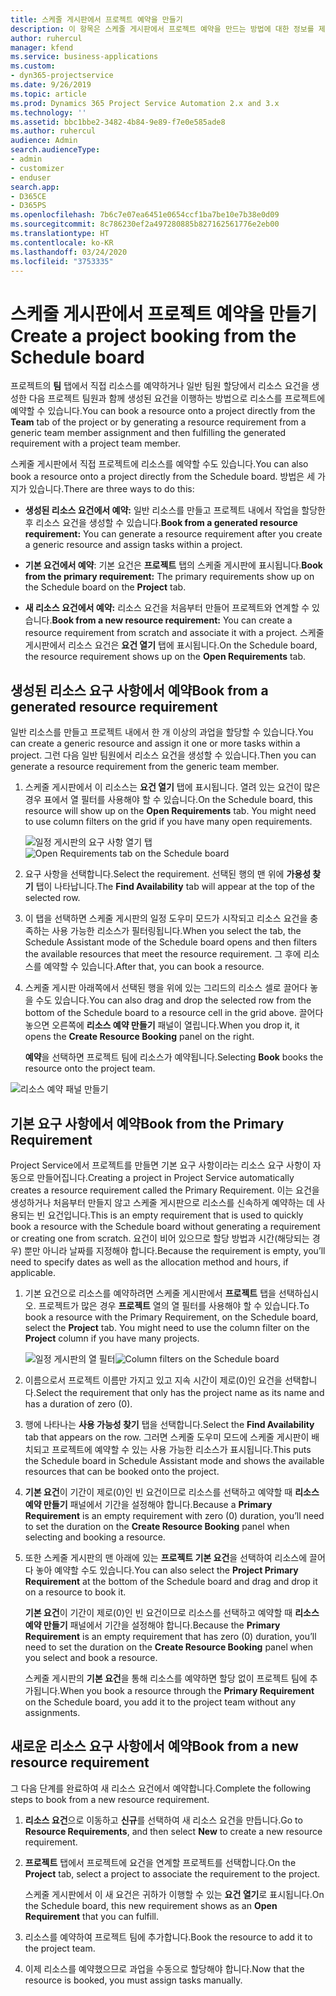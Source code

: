 ```yaml
---
title: 스케줄 게시판에서 프로젝트 예약을 만들기
description: 이 항목은 스케줄 게시판에서 프로젝트 예약을 만드는 방법에 대한 정보를 제공합니다.
author: ruhercul
manager: kfend
ms.service: business-applications
ms.custom:
- dyn365-projectservice
ms.date: 9/26/2019
ms.topic: article
ms.prod: Dynamics 365 Project Service Automation 2.x and 3.x
ms.technology: ''
ms.assetid: bbc1bbe2-3482-4b84-9e89-f7e0e585ade8
ms.author: ruhercul
audience: Admin
search.audienceType:
- admin
- customizer
- enduser
search.app:
- D365CE
- D365PS
ms.openlocfilehash: 7b6c7e07ea6451e0654ccf1ba7be10e7b38e0d09
ms.sourcegitcommit: 8c786230ef2a497280885b827162561776e2eb00
ms.translationtype: HT
ms.contentlocale: ko-KR
ms.lasthandoff: 03/24/2020
ms.locfileid: "3753335"
---
```

# <a name="create-a-project-booking-from-the-schedule-board"></a><span data-ttu-id="f5de6-103">스케줄 게시판에서 프로젝트 예약을 만들기</span><span class="sxs-lookup"><span data-stu-id="f5de6-103">Create a project booking from the Schedule board</span></span>

<span data-ttu-id="f5de6-104">프로젝트의 **팀** 탭에서 직접 리소스를 예약하거나 일반 팀원 할당에서 리소스 요건을 생성한 다음 프로젝트 팀원과 함께 생성된 요건을 이행하는 방법으로 리소스를 프로젝트에 예약할 수 있습니다.</span><span class="sxs-lookup"><span data-stu-id="f5de6-104">You can book a resource onto a project directly from the **Team** tab of the project or by generating a resource requirement from a generic team member assignment and then fulfilling the generated requirement with a project team member.</span></span>

<span data-ttu-id="f5de6-105">스케줄 게시판에서 직접 프로젝트에 리소스를 예약할 수도 있습니다.</span><span class="sxs-lookup"><span data-stu-id="f5de6-105">You can also book a resource onto a project directly from the Schedule board.</span></span> <span data-ttu-id="f5de6-106">방법은 세 가지가 있습니다.</span><span class="sxs-lookup"><span data-stu-id="f5de6-106">There are three ways to do this:</span></span>

- <span data-ttu-id="f5de6-107">**생성된 리소스 요건에서 예약:** 일반 리소스를 만들고 프로젝트 내에서 작업을 할당한 후 리소스 요건을 생성할 수 있습니다.</span><span class="sxs-lookup"><span data-stu-id="f5de6-107">**Book from a generated resource requirement:** You can generate a resource requirement after you create a generic resource and assign tasks within a project.</span></span>

- <span data-ttu-id="f5de6-108">**기본 요건에서 예약**: 기본 요건은 **프로젝트** 탭의 스케줄 게시판에 표시됩니다.</span><span class="sxs-lookup"><span data-stu-id="f5de6-108">**Book from the primary requirement:** The primary requirements show up on the Schedule board on the **Project** tab.</span></span> 

- <span data-ttu-id="f5de6-109">**새 리소스 요건에서 예약:** 리소스 요건을 처음부터 만들어 프로젝트와 연계할 수 있습니다.</span><span class="sxs-lookup"><span data-stu-id="f5de6-109">**Book from a new resource requirement:** You can create a resource requirement from scratch and associate it with a project.</span></span> <span data-ttu-id="f5de6-110">스케줄 게시판에서 리소스 요건은 **요건 열기** 탭에 표시됩니다.</span><span class="sxs-lookup"><span data-stu-id="f5de6-110">On the Schedule board, the resource requirement shows up on the **Open Requirements** tab.</span></span>

## <a name="book-from-a-generated-resource-requirement"></a><span data-ttu-id="f5de6-111">생성된 리소스 요구 사항에서 예약</span><span class="sxs-lookup"><span data-stu-id="f5de6-111">Book from a generated resource requirement</span></span>

<span data-ttu-id="f5de6-112">일반 리소스를 만들고 프로젝트 내에서 한 개 이상의 과업을 할당할 수 있습니다.</span><span class="sxs-lookup"><span data-stu-id="f5de6-112">You can create a generic resource and assign it one or more tasks within a project.</span></span> <span data-ttu-id="f5de6-113">그런 다음 일반 팀원에서 리소스 요건을 생성할 수 있습니다.</span><span class="sxs-lookup"><span data-stu-id="f5de6-113">Then you can generate a resource requirement from the generic team member.</span></span> 

1.  <span data-ttu-id="f5de6-114">스케줄 게시판에서 이 리소스는 **요건 열기** 탭에 표시됩니다. 열려 있는 요건이 많은 경우 표에서 열 필터를 사용해야 할 수 있습니다.</span><span class="sxs-lookup"><span data-stu-id="f5de6-114">On the Schedule board, this resource will show up on the **Open Requirements** tab. You might need to use column filters on the grid if you have many open requirements.</span></span> 

    <span data-ttu-id="f5de6-115">![일정 게시판의 요구 사항 열기 탭](media/FAQ-Project-Booking-Schedule-Board-1.png "예약 및 할당 테이블의 스크린샷")</span><span class="sxs-lookup"><span data-stu-id="f5de6-115">![Open Requirements tab on the Schedule board](media/FAQ-Project-Booking-Schedule-Board-1.png "Screenshot of bookings and assignments table")</span></span>

2. <span data-ttu-id="f5de6-116">요구 사항을 선택합니다.</span><span class="sxs-lookup"><span data-stu-id="f5de6-116">Select the requirement.</span></span> <span data-ttu-id="f5de6-117">선택된 행의 맨 위에 **가용성 찾기** 탭이 나타납니다.</span><span class="sxs-lookup"><span data-stu-id="f5de6-117">The **Find Availability** tab will appear at the top of the selected row.</span></span>
 
3. <span data-ttu-id="f5de6-118">이 탭을 선택하면 스케줄 게시판의 일정 도우미 모드가 시작되고 리소스 요건을 충족하는 사용 가능한 리소스가 필터링됩니다.</span><span class="sxs-lookup"><span data-stu-id="f5de6-118">When you select the tab, the Schedule Assistant mode of the Schedule board opens and then filters the available resources that meet the resource requirement.</span></span> <span data-ttu-id="f5de6-119">그 후에 리소스를 예약할 수 있습니다.</span><span class="sxs-lookup"><span data-stu-id="f5de6-119">After that, you can book a resource.</span></span>

4. <span data-ttu-id="f5de6-120">스케줄 게시판 아래쪽에서 선택된 행을 위에 있는 그리드의 리소스 셀로 끌어다 놓을 수도 있습니다.</span><span class="sxs-lookup"><span data-stu-id="f5de6-120">You can also drag and drop the selected row from the bottom of the Schedule board to a resource cell in the grid above.</span></span> <span data-ttu-id="f5de6-121">끌어다 놓으면 오른쪽에 **리소스 예약 만들기** 패널이 열립니다.</span><span class="sxs-lookup"><span data-stu-id="f5de6-121">When you drop it, it opens the **Create Resource Booking** panel on the right.</span></span>

    <span data-ttu-id="f5de6-122">**예약**을 선택하면 프로젝트 팀에 리소스가 예약됩니다.</span><span class="sxs-lookup"><span data-stu-id="f5de6-122">Selecting **Book** books the resource onto the project team.</span></span>

![리소스 예약 패널 만들기](media/FAQ-Project-Booking-Schedule-Board-6.png "")
 

## <a name="book-from-the-primary-requirement"></a><span data-ttu-id="f5de6-124">기본 요구 사항에서 예약</span><span class="sxs-lookup"><span data-stu-id="f5de6-124">Book from the Primary Requirement</span></span>

<span data-ttu-id="f5de6-125">Project Service에서 프로젝트를 만들면 기본 요구 사항이라는 리소스 요구 사항이 자동으로 만들어집니다.</span><span class="sxs-lookup"><span data-stu-id="f5de6-125">Creating a project in Project Service automatically creates a resource requirement called the Primary Requirement.</span></span> <span data-ttu-id="f5de6-126">이는 요건을 생성하거나 처음부터 만들지 않고 스케줄 게시판으로 리소스를 신속하게 예약하는 데 사용되는 빈 요건입니다.</span><span class="sxs-lookup"><span data-stu-id="f5de6-126">This is an empty requirement that is used to quickly book a resource with the Schedule board without generating a requirement or creating one from scratch.</span></span> <span data-ttu-id="f5de6-127">요건이 비어 있으므로 할당 방법과 시간(해당되는 경우) 뿐만 아니라 날짜를 지정해야 합니다.</span><span class="sxs-lookup"><span data-stu-id="f5de6-127">Because the requirement is empty, you’ll need to specify dates as well as the allocation method and hours, if applicable.</span></span> 

1. <span data-ttu-id="f5de6-128">기본 요건으로 리소스를 예약하려면 스케줄 게시판에서 **프로젝트** 탭을 선택하십시오. 프로젝트가 많은 경우 **프로젝트** 열의 열 필터를 사용해야 할 수 있습니다.</span><span class="sxs-lookup"><span data-stu-id="f5de6-128">To book a resource with the Primary Requirement, on the Schedule board, select the **Project** tab. You might need to use the column filter on the **Project** column if you have many projects.</span></span>

   <span data-ttu-id="f5de6-129">![일정 게시판의 열 필터](media/FAQ-Project-Booking-Schedule-Board-2.png "예약 및 할당 테이블의 스크린샷")</span><span class="sxs-lookup"><span data-stu-id="f5de6-129">![Column filters on the Schedule board](media/FAQ-Project-Booking-Schedule-Board-2.png "Screenshot of bookings and assignments table")</span></span>

2. <span data-ttu-id="f5de6-130">이름으로서 프로젝트 이름만 가지고 있고 지속 시간이 제로(0)인 요건을 선택합니다.</span><span class="sxs-lookup"><span data-stu-id="f5de6-130">Select the requirement that only has the project name as its name and has a duration of zero (0).</span></span>

3. <span data-ttu-id="f5de6-131">행에 나타나는 **사용 가능성 찾기** 탭을 선택합니다.</span><span class="sxs-lookup"><span data-stu-id="f5de6-131">Select the **Find Availability** tab that appears on the row.</span></span> <span data-ttu-id="f5de6-132">그러면 스케줄 도우미 모드에 스케줄 게시판이 배치되고 프로젝트에 예약할 수 있는 사용 가능한 리소스가 표시됩니다.</span><span class="sxs-lookup"><span data-stu-id="f5de6-132">This puts the Schedule board in Schedule Assistant mode and shows the available resources that can be booked onto the project.</span></span>

4. <span data-ttu-id="f5de6-133">**기본 요건**이 기간이 제로(0)인 빈 요건이므로 리소스를 선택하고 예약할 때 **리소스 예약 만들기** 패널에서 기간을 설정해야 합니다.</span><span class="sxs-lookup"><span data-stu-id="f5de6-133">Because a **Primary Requirement** is an empty requirement with zero (0) duration, you’ll need to set the duration on the **Create Resource Booking** panel when selecting and booking a resource.</span></span>

5. <span data-ttu-id="f5de6-134">또한 스케줄 게시판의 맨 아래에 있는 **프로젝트 기본 요건**을 선택하여 리소스에 끌어다 놓아 예약할 수도 있습니다.</span><span class="sxs-lookup"><span data-stu-id="f5de6-134">You can also select the **Project Primary Requirement** at the bottom of the Schedule board and drag and drop it on a resource to book it.</span></span>
 
    <span data-ttu-id="f5de6-135">**기본 요건**이 기간이 제로(0)인 빈 요건이므로 리소스를 선택하고 예약할 때 **리소스 예약 만들기** 패널에서 기간을 설정해야 합니다.</span><span class="sxs-lookup"><span data-stu-id="f5de6-135">Because the **Primary Requirement** is an empty requirement that has zero (0) duration, you’ll need to set the duration on the **Create Resource Booking** panel when you select and book a resource.</span></span>
 
    <span data-ttu-id="f5de6-136">스케줄 게시판의 **기본 요건**을 통해 리소스를 예약하면 할당 없이 프로젝트 팀에 추가됩니다.</span><span class="sxs-lookup"><span data-stu-id="f5de6-136">When you book a resource through the **Primary Requirement** on the Schedule board, you add it to the project team without any assignments.</span></span>
 
## <a name="book-from-a-new-resource-requirement"></a><span data-ttu-id="f5de6-137">새로운 리소스 요구 사항에서 예약</span><span class="sxs-lookup"><span data-stu-id="f5de6-137">Book from a new resource requirement</span></span>
<span data-ttu-id="f5de6-138">그 다음 단계를 완료하여 새 리소스 요건에서 예약합니다.</span><span class="sxs-lookup"><span data-stu-id="f5de6-138">Complete the following steps to book from a new resource requirement.</span></span> 

1. <span data-ttu-id="f5de6-139">**리소스 요건**으로 이동하고 **신규**를 선택하여 새 리소스 요건을 만듭니다.</span><span class="sxs-lookup"><span data-stu-id="f5de6-139">Go to **Resource Requirements**, and then select **New** to create a new resource requirement.</span></span>

2. <span data-ttu-id="f5de6-140">**프로젝트** 탭에서 프로젝트에 요건을 연계할 프로젝트를 선택합니다.</span><span class="sxs-lookup"><span data-stu-id="f5de6-140">On the **Project** tab, select a project to associate the requirement to the project.</span></span>
 
    <span data-ttu-id="f5de6-141">스케줄 게시판에서 이 새 요건은 귀하가 이행할 수 있는 **요건 열기**로 표시됩니다.</span><span class="sxs-lookup"><span data-stu-id="f5de6-141">On the Schedule board, this new requirement shows as an **Open Requirement** that you can fulfill.</span></span>

3. <span data-ttu-id="f5de6-142">리소스를 예약하여 프로젝트 팀에 추가합니다.</span><span class="sxs-lookup"><span data-stu-id="f5de6-142">Book the resource to add it to the project team.</span></span>

4. <span data-ttu-id="f5de6-143">이제 리소스를 예약했으므로 과업을 수동으로 할당해야 합니다.</span><span class="sxs-lookup"><span data-stu-id="f5de6-143">Now that the resource is booked, you must assign tasks manually.</span></span>

